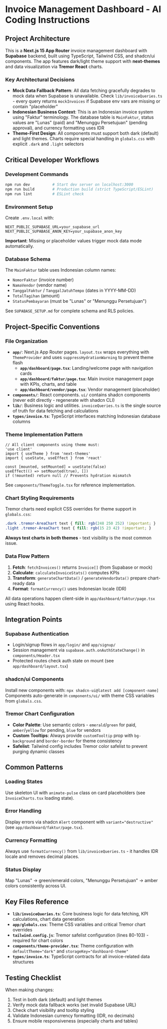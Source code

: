 # Invoice Management Dashboard - AI Coding Instructions

## Project Architecture

This is a **Next.js 15 App Router** invoice management dashboard with **Supabase** backend, built using TypeScript, Tailwind CSS, and shadcn/ui components. The app features dark/light theme support with **next-themes** and data visualization via **Tremor React** charts.

### Key Architectural Decisions

- **Mock Data Fallback Pattern**: All data fetching gracefully degrades to mock data when Supabase is unavailable. Check `lib/invoiceQueries.ts` - every query returns `mockInvoices` if Supabase env vars are missing or contain "placeholder"
- **Indonesian Business Context**: This is an Indonesian invoice system using "Faktur" terminology. The database table is `MainFaktur`, status values are "Lunas" (paid) and "Menunggu Persetujuan" (pending approval), and currency formatting uses IDR
- **Theme-First Design**: All components must support both dark (default) and light themes. Charts require special handling in `globals.css` with explicit `.dark` and `.light` selectors

## Critical Developer Workflows

### Development Commands
```bash
npm run dev          # Start dev server on localhost:3000
npm run build        # Production build (strict TypeScript/ESLint)
npm run lint         # ESLint check
```

### Environment Setup
Create `.env.local` with:
```
NEXT_PUBLIC_SUPABASE_URL=your_supabase_url
NEXT_PUBLIC_SUPABASE_ANON_KEY=your_supabase_anon_key
```
**Important**: Missing or placeholder values trigger mock data mode automatically.

### Database Schema
The `MainFaktur` table uses Indonesian column names:
- `NomorFaktur` (invoice number)
- `NamaVendor` (vendor name)
- `TanggalFaktur` / `TanggalJatuhTempo` (dates in YYYY-MM-DD)
- `TotalTagihan` (amount)
- `StatusPembayaran` (must be "Lunas" or "Menunggu Persetujuan")

See `SUPABASE_SETUP.md` for complete schema and RLS policies.

## Project-Specific Conventions

### File Organization
- **`app/`**: Next.js App Router pages. `layout.tsx` wraps everything with `ThemeProvider` and uses `suppressHydrationWarning` to prevent theme flash
  - **`app/dashboard/page.tsx`**: Landing/welcome page with navigation cards
  - **`app/dashboard/faktur/page.tsx`**: Main invoice management page with KPIs, charts, and table
  - **`app/dashboard/vendor/page.tsx`**: Vendor management (placeholder)
- **`components/`**: React components. `ui/` contains shadcn components (never edit directly - regenerate with shadcn CLI)
- **`lib/`**: Business logic and utilities. `invoiceQueries.ts` is the single source of truth for data fetching and calculations
- **`types/invoice.ts`**: TypeScript interfaces matching Indonesian database columns

### Theme Implementation Pattern
```tsx
// All client components using theme must:
'use client'
import { useTheme } from 'next-themes'
import { useState, useEffect } from 'react'

const [mounted, setMounted] = useState(false)
useEffect(() => setMounted(true), [])
if (!mounted) return null // Prevents hydration mismatch
```

See `components/ThemeToggle.tsx` for reference implementation.

### Chart Styling Requirements
Tremor charts need explicit CSS overrides for theme support in `globals.css`:
```css
.dark .tremor-AreaChart text { fill: rgb(248 250 252) !important; }
.light .tremor-AreaChart text { fill: rgb(15 23 42) !important; }
```
**Always test charts in both themes** - text visibility is the most common issue.

### Data Flow Pattern
1. **Fetch**: `fetchInvoices()` returns `Invoice[]` (from Supabase or mock)
2. **Calculate**: `calculateInvoiceStats()` computes KPIs
3. **Transform**: `generateChartData()` / `generateVendorData()` prepare chart-ready data
4. **Format**: `formatCurrency()` uses Indonesian locale (IDR)

All data operations happen client-side in `app/dashboard/faktur/page.tsx` using React hooks.

## Integration Points

### Supabase Authentication
- Login/signup flows in `app/login/` and `app/signup/`
- Session management via `supabase.auth.onAuthStateChange()` in `components/Header.tsx`
- Protected routes check auth state on mount (see `app/dashboard/layout.tsx`)

### shadcn/ui Components
Install new components with: `npx shadcn-ui@latest add [component-name]`
Components auto-generate in `components/ui/` with theme CSS variables from `globals.css`.

### Tremor Chart Configuration
- **Color Palette**: Use semantic colors - `emerald`/`green` for paid, `amber`/`yellow` for pending, `blue` for vendors
- **Custom Tooltips**: Always provide `customTooltip` prop with `bg-background` and `border-border` for theme consistency
- **Safelist**: Tailwind config includes Tremor color safelist to prevent purging dynamic classes

## Common Patterns

### Loading States
Use skeleton UI with `animate-pulse` class on card placeholders (see `InvoiceCharts.tsx` loading state).

### Error Handling
Display errors via shadcn `Alert` component with `variant="destructive"` (see `app/dashboard/faktur/page.tsx`).

### Currency Formatting
Always use `formatCurrency()` from `lib/invoiceQueries.ts` - it handles IDR locale and removes decimal places.

### Status Display
Map "Lunas" → green/emerald colors, "Menunggu Persetujuan" → amber colors consistently across UI.

## Key Files Reference

- **`lib/invoiceQueries.ts`**: Core business logic for data fetching, KPI calculations, chart data generation
- **`app/globals.css`**: Theme CSS variables and critical Tremor chart overrides
- **`tailwind.config.js`**: Tremor safelist configuration (lines 80-103) - required for chart colors
- **`components/theme-provider.tsx`**: Theme configuration with `defaultTheme="dark"` and `storageKey="dashboard-theme"`
- **`types/invoice.ts`**: TypeScript contracts for all invoice-related data structures

## Testing Checklist

When making changes:
1. Test in both dark (default) and light themes
2. Verify mock data fallback works (set invalid Supabase URL)
3. Check chart visibility and tooltip styling
4. Validate Indonesian currency formatting (IDR, no decimals)
5. Ensure mobile responsiveness (especially charts and tables)
